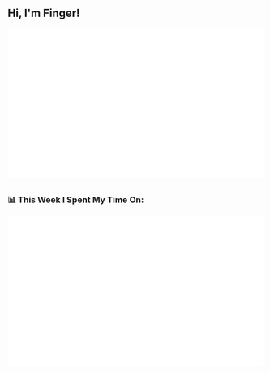 <h2> Hi, I'm Finger!</h2>

<img align="right" src="https://raw.githubusercontent.com/spianmo/github-stats/master/generated/overview.svg#gh-light-mode-only">

<!-- <img align="right" height="160em" src="https://github-readme-stats-eight-theta.vercel.app/api/top-langs/?username=spianmo&layout=compact&langs_count=8&theme=algolia"/>	 -->
	
```go
package main

type Me struct {
	Name   string
	Job    string
	Code   string
	Skills string
}

func main() {
	me := &Me{
		Name:   "Finger",
		Job:    "Client-side Engineer",
		Code:   "Java and C++ and Others",
		Skills: "Android Security NLP ^o^",
	}
	_ = me
}
```


<h3>📊 This Week I Spent My Time On:</h3>
<img align='right' src="https://raw.githubusercontent.com/spianmo/github-stats/master/generated/languages.svg#gh-light-mode-only">

<!--START_SECTION:waka-->

```txt
Java                   8 hrs 19 mins   █████████████░░░░░░░░░░░░   52.37 %
C++                    1 hr 52 mins    ███░░░░░░░░░░░░░░░░░░░░░░   11.79 %
Vue.js                 1 hr 28 mins    ██▒░░░░░░░░░░░░░░░░░░░░░░   09.26 %
XML                    43 mins         █░░░░░░░░░░░░░░░░░░░░░░░░   04.56 %
ObjectiveC             38 mins         █░░░░░░░░░░░░░░░░░░░░░░░░   04.03 %
```

<!--END_SECTION:waka-->
